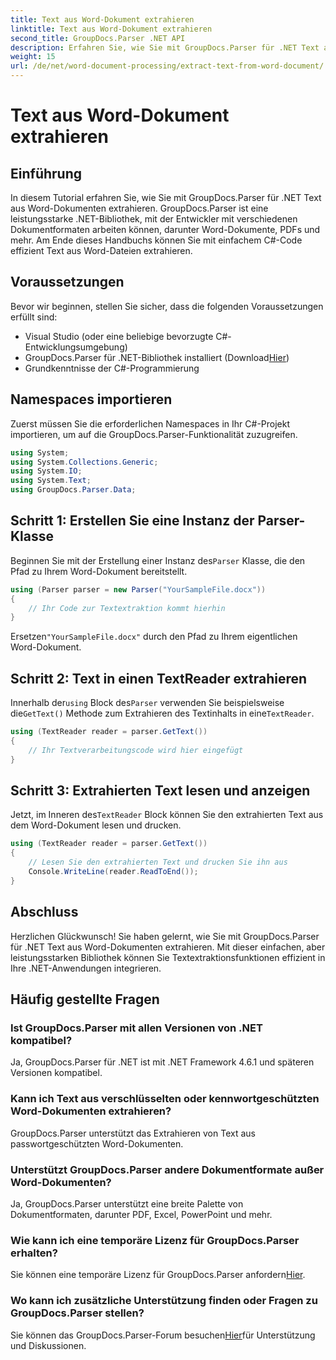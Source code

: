 ```yaml
---
title: Text aus Word-Dokument extrahieren
linktitle: Text aus Word-Dokument extrahieren
second_title: GroupDocs.Parser .NET API
description: Erfahren Sie, wie Sie mit GroupDocs.Parser für .NET Text aus Word-Dokumenten extrahieren. Schritt-für-Schritt-Anleitung mit Codebeispielen.
weight: 15
url: /de/net/word-document-processing/extract-text-from-word-document/
---
```


# Text aus Word-Dokument extrahieren

## Einführung
In diesem Tutorial erfahren Sie, wie Sie mit GroupDocs.Parser für .NET Text aus Word-Dokumenten extrahieren. GroupDocs.Parser ist eine leistungsstarke .NET-Bibliothek, mit der Entwickler mit verschiedenen Dokumentformaten arbeiten können, darunter Word-Dokumente, PDFs und mehr. Am Ende dieses Handbuchs können Sie mit einfachem C#-Code effizient Text aus Word-Dateien extrahieren.
## Voraussetzungen
Bevor wir beginnen, stellen Sie sicher, dass die folgenden Voraussetzungen erfüllt sind:
- Visual Studio (oder eine beliebige bevorzugte C#-Entwicklungsumgebung)
- GroupDocs.Parser für .NET-Bibliothek installiert (Download[Hier](https://releases.groupdocs.com/parser/net/))
- Grundkenntnisse der C#-Programmierung

## Namespaces importieren
Zuerst müssen Sie die erforderlichen Namespaces in Ihr C#-Projekt importieren, um auf die GroupDocs.Parser-Funktionalität zuzugreifen.
```csharp
using System;
using System.Collections.Generic;
using System.IO;
using System.Text;
using GroupDocs.Parser.Data;
```
## Schritt 1: Erstellen Sie eine Instanz der Parser-Klasse
 Beginnen Sie mit der Erstellung einer Instanz des`Parser` Klasse, die den Pfad zu Ihrem Word-Dokument bereitstellt.
```csharp
using (Parser parser = new Parser("YourSampleFile.docx"))
{
    // Ihr Code zur Textextraktion kommt hierhin
}
```
 Ersetzen`"YourSampleFile.docx"` durch den Pfad zu Ihrem eigentlichen Word-Dokument.
## Schritt 2: Text in einen TextReader extrahieren
 Innerhalb der`using` Block des`Parser` verwenden Sie beispielsweise die`GetText()` Methode zum Extrahieren des Textinhalts in eine`TextReader`.
```csharp
using (TextReader reader = parser.GetText())
{
    // Ihr Textverarbeitungscode wird hier eingefügt
}
```
## Schritt 3: Extrahierten Text lesen und anzeigen
 Jetzt, im Inneren des`TextReader` Block können Sie den extrahierten Text aus dem Word-Dokument lesen und drucken.
```csharp
using (TextReader reader = parser.GetText())
{
    // Lesen Sie den extrahierten Text und drucken Sie ihn aus
    Console.WriteLine(reader.ReadToEnd());
}
```

## Abschluss
Herzlichen Glückwunsch! Sie haben gelernt, wie Sie mit GroupDocs.Parser für .NET Text aus Word-Dokumenten extrahieren. Mit dieser einfachen, aber leistungsstarken Bibliothek können Sie Textextraktionsfunktionen effizient in Ihre .NET-Anwendungen integrieren.

## Häufig gestellte Fragen
### Ist GroupDocs.Parser mit allen Versionen von .NET kompatibel?
Ja, GroupDocs.Parser für .NET ist mit .NET Framework 4.6.1 und späteren Versionen kompatibel.
### Kann ich Text aus verschlüsselten oder kennwortgeschützten Word-Dokumenten extrahieren?
GroupDocs.Parser unterstützt das Extrahieren von Text aus passwortgeschützten Word-Dokumenten.
### Unterstützt GroupDocs.Parser andere Dokumentformate außer Word-Dokumenten?
Ja, GroupDocs.Parser unterstützt eine breite Palette von Dokumentformaten, darunter PDF, Excel, PowerPoint und mehr.
### Wie kann ich eine temporäre Lizenz für GroupDocs.Parser erhalten?
 Sie können eine temporäre Lizenz für GroupDocs.Parser anfordern[Hier](https://purchase.groupdocs.com/temporary-license/).
### Wo kann ich zusätzliche Unterstützung finden oder Fragen zu GroupDocs.Parser stellen?
 Sie können das GroupDocs.Parser-Forum besuchen[Hier](https://forum.groupdocs.com/c/parser/17)für Unterstützung und Diskussionen.